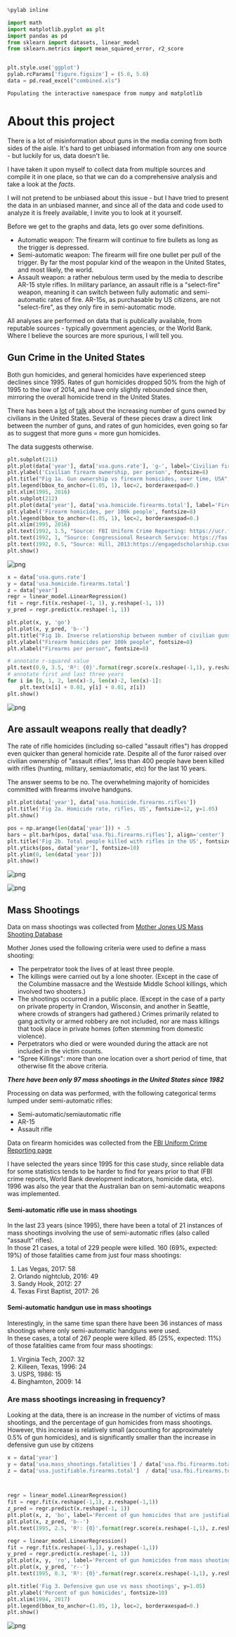

```python
%pylab inline

import math
import matplotlib.pyplot as plt 
import pandas as pd
from sklearn import datasets, linear_model
from sklearn.metrics import mean_squared_error, r2_score


plt.style.use('ggplot')
pylab.rcParams['figure.figsize'] = (5.0, 5.0)
data = pd.read_excel("combined.xls")
```

    Populating the interactive namespace from numpy and matplotlib
    

# About this project

There is a lot of misinformation about guns in the media coming from both sides of the aisle. It's hard to get unbiased information from any one source - but luckily for us, data doesn't lie.

I have taken it upon myself to collect data from multiple sources and compile it in one place, so that we can do a comprehensive analysis and take a look at the *facts*.

I will not pretend to be unbiased about this issue - but I have tried to present the data in an unbiased manner, and since all of the data and code used to analyze it is freely available, I invite you to look at it yourself.

Before we get to the graphs and data, lets go over some definitions.

* Automatic weapon: The firearm will continue to fire bullets as long as the trigger is depressed.
* Semi-automatic weapon: The firearm will fire one bullet per pull of the trigger. By far the most popular kind of the weapon in the United States, and most likely, the world.
* Assault weapon: a rather nebulous term used by the media to describe AR-15 style rifles. In military parlance, an assault rifle is a "select-fire" weapon, meaning it can switch between fully automatic and semi-automatic rates of fire. AR-15s, as purchasable by US citizens, are not "select-fire", as they only fire in semi-automatic mode.

All analyses are performed on data that is publically available, from reputable sources - typically government agencies, or the World Bank. Where I believe the sources are more spurious, I will tell you.

## Gun Crime in the United States

Both gun homicides, and general homicides have experienced steep declines since 1995. Rates of gun homicides dropped 50% from the high of 1995 to the low of 2014, and have only slightly rebounded since then, mirroring the overall homicide trend in the United States.

There has been a [lot](https://www.vox.com/policy-and-politics/2018/2/21/17028930/gun-violence-us-statistics-charts) of [talk](https://www.npr.org/2016/01/05/462017461/guns-in-america-by-the-numbers) about the increasing number of guns owned by civilians in the United States. Several of these pieces draw a direct link between the number of guns, and rates of gun homicides, even going so far as to suggest that more guns = more gun homicides.

The data suggests otherwise.



```python
plt.subplot(211)
plt.plot(data['year'], data['usa.guns.rate'], 'g-', label='Civilian firearms')
plt.ylabel('Civilian firearm ownership, per person', fontsize=8)
plt.title("Fig 1a. Gun ownership vs firearm homicides, over time, USA", fontsize=12, y=1.08)
plt.legend(bbox_to_anchor=(1.05, 1), loc=2, borderaxespad=0.)
plt.xlim(1995, 2016)
plt.subplot(212)
plt.plot(data['year'], data['usa.homicide.firearms.total'], label='Firearm homicides')
plt.ylabel('Firearm homicides, per 100k people', fontsize=8)
plt.legend(bbox_to_anchor=(1.05, 1), loc=2, borderaxespad=0.)
plt.xlim(1995, 2016)
plt.text(1992, 1.5, "Source: FBI Uniform Crime Reporting: https://ucr.fbi.gov/ucr-publications")
plt.text(1992, 1, "Source: Congressional Research Service: https://fas.org/sgp/crs/misc/RL32842.pdf")
plt.text(1992, 0.5, "Source: Hill, 2013:https://engagedscholarship.csuohio.edu/cgi/viewcontent.cgi?article=1679&context=urban_facpub")
plt.show()
```


![png](output_3_0.png)



```python
x = data['usa.guns.rate']
y = data['usa.homicide.firearms.total']
z = data['year']
regr = linear_model.LinearRegression()
fit = regr.fit(x.reshape(-1, 1), y.reshape(-1, 1))
y_pred = regr.predict(x.reshape(-1, 1))

plt.plot(x, y, 'go')
plt.plot(x, y_pred, 'b--')
plt.title("Fig 1b. Inverse relationship between number of civilian guns and homicides", fontsize=12, y=1.05)
plt.ylabel("Firearm homicides per 100k people", fontsize=8)
plt.xlabel("Firearms per person", fontsize=8)

# annotate r-squared value
plt.text(0.9, 3.5, 'R²: {0}'.format(regr.score(x.reshape(-1,1), y.reshape(-1,1)).round(2)), color='blue')
# annotate first and last three years
for i in [0, 1, 2, len(x)-3, len(x)-2, len(x)-1]:
    plt.text(x[i] + 0.01, y[i] + 0.01, z[i])
plt.show()
```


![png](output_4_0.png)


## Are assault weapons really that deadly?

The rate of rifle homicides (including so-called "assault rifles") has dropped even quicker than general homicide rate. Despite all of the furor raised over civilian ownership of "assault rifles", less than 400 people have been killed with rifles (hunting, military, semiautomatic, etc) for the last 10 years.

The answer seems to be no. The overwhelming majority of homicides committed with firearms involve handguns.


```python
plt.plot(data['year'], data['usa.homicide.firearms.rifles'])
plt.title('Fig 2a. Homicide rate, rifles, US', fontsize=12, y=1.05)
plt.show()

pos = np.arange(len(data['year'])) + .5
bars = plt.barh(pos, data['usa.fbi.firearms.rifles'], align='center')
plt.title('Fig 2b. Total people killed with rifles in the US', fontsize=12, y=1.05)
plt.yticks(pos, data['year'], fontsize=10)
plt.ylim(0, len(data['year']))
plt.show()
```


![png](output_6_0.png)



![png](output_6_1.png)


## Mass Shootings

Data on mass shootings was collected from [Mother Jones US Mass Shooting Database](https://www.motherjones.com/politics/2012/12/mass-shootings-mother-jones-full-data/)

Mother Jones used the following criteria were used to define a mass shooting:
* The perpetrator took the lives of at least three people. 
* The killings were carried out by a lone shooter. (Except in the case of the Columbine massacre and the Westside Middle School killings, which involved two shooters.)
* The shootings occurred in a public place. (Except in the case of a party on private property in Crandon, Wisconsin, and another in Seattle, where crowds of strangers had gathered.) Crimes primarily related to gang activity or armed robbery are not included, nor are mass killings that took place in private homes (often stemming from domestic violence).
* Perpetrators who died or were wounded during the attack are not included in the victim counts.
* "Spree Killings": more than one location over a short period of time, that otherwise fit the above criteria.

___There have been only 97 mass shootings in the United States since 1982___

Processing on data was performed, with the following categorical terms lumped under semi-automatic rifles:
* Semi-automatic/semiautomatic rifle
* AR-15
* Assault rifle

Data on firearm homicides was collected from the [FBI Uniform Crime Reporting page](https://ucr.fbi.gov/ucr-publications)

I have selected the years since 1995 for this case study, since reliable data for some statistics tends to be harder to find for years prior to that (FBI crime reports, World Bank development indicators, homicide data, etc). 1996 was also the year that the Australian ban on semi-automatic weapons was implemented.


#### Semi-automatic rifle use in mass shootings

In the last 23 years (since 1995), there have been a total of 21 instances of mass shootings involving the use of semi-automatic rifles (also called "assault" rifles).  
In those 21 cases, a total of 229 people were killed. 160 (69%, expected: 19%) of those fatalities came from just four mass shootings:  

1. Las Vegas, 2017: 58
2. Orlando nightclub, 2016: 49
3. Sandy Hook, 2012: 27
4. Texas First Baptist, 2017: 26

#### Semi-automatic handgun use in mass shootings

Interestingly, in the same time span there have been 36 instances of mass shootings where only semi-automatic handguns were used.  
In these cases, a total of 267 people were killed. 85 (25%, expected: 11%) of those fatalities came from four mass shootings:  

1. Virginia Tech, 2007: 32
2. Killeen, Texas, 1996: 24
3. USPS, 1986: 15
4. Binghamton, 2009: 14

### Are mass shootings increasing in frequency?

Looking at the data, there is an increase in the number of victims of mass shootings, and the percentage of gun homicides from mass shootings. However, this increase is relatively small (accounting for approximately 0.5% of gun homicides), and is significantly smaller than the increase in defensive gun use by citizens


```python
x = data['year']
y = data['usa.mass_shootings.fatalities'] / data['usa.fbi.firearms.total'] * 100
z = data['usa.justifiable.firearms.total']  / data['usa.fbi.firearms.total'] * 100



regr = linear_model.LinearRegression()
fit = regr.fit(x.reshape(-1,1), z.reshape(-1,1))
z_pred = regr.predict(x.reshape(-1, 1))
plt.plot(x, z, 'bo', label='Percent of gun homicides that are justifiable')
plt.plot(x, z_pred, 'b--')
plt.text(1995, 2.5, 'R²: {0}'.format(regr.score(x.reshape(-1,1), z.reshape(-1,1)).round(2)), color='blue')

regr = linear_model.LinearRegression()
fit = regr.fit(x.reshape(-1,1), y.reshape(-1,1))
y_pred = regr.predict(x.reshape(-1, 1))
plt.plot(x, y, 'ro', label='Percent of gun homicides from mass shootings')
plt.plot(x, y_pred, 'r--')
plt.text(1995, 0.3, 'R²: {0}'.format(regr.score(x.reshape(-1,1), y.reshape(-1,1)).round(2)), color='red')

plt.title('Fig 3. Defensive gun use vs mass shootings', y=1.05)
plt.ylabel('Percent of gun homicides', fontsize=10)
plt.xlim(1994, 2017)
plt.legend(bbox_to_anchor=(1.05, 1), loc=2, borderaxespad=0.)
plt.show()

```


![png](output_9_0.png)



```python

```
